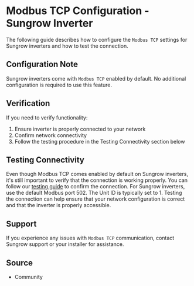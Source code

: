 # Modbus TCP Configuration - Sungrow Inverter

The following guide describes how to configure the `Modbus TCP` settings for Sungrow inverters and how to test the connection.

## Configuration Note

Sungrow inverters come with `Modbus TCP` enabled by default. No additional configuration is required to use this feature.

## Verification

If you need to verify functionality:

1. Ensure inverter is properly connected to your network
2. Confirm network connectivity
3. Follow the testing procedure in the Testing Connectivity section below

## Testing Connectivity

Even though Modbus TCP comes enabled by default on Sungrow inverters, it's still important to verify that the connection is working properly. You can follow our [testing guide](https://github.com/srcfl/egw-getting-started/blob/main/test_con.md) to confirm the connection. For Sungrow inverters, use the default Modbus port 502. The Unit ID is typically set to 1. Testing the connection can help ensure that your network configuration is correct and that the inverter is properly accessible.

## Support

If you experience any issues with `Modbus TCP` communication, contact Sungrow support or your installer for assistance.

## Source

- Community
